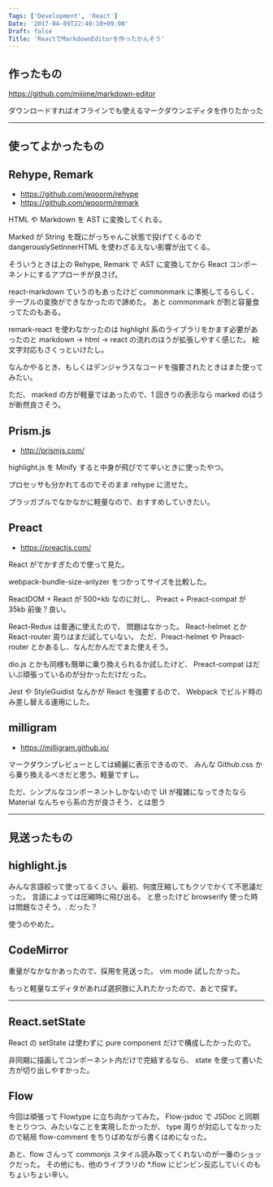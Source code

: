 ```yaml
---
Tags: ['Development', 'React']
Date: '2017-04-09T22:40:10+09:00'
Draft: false
Title: 'ReactでMarkdownEditorを作ったかんそう'
---
```


## 作ったもの

https://github.com/mijime/markdown-editor

ダウンロードすればオフラインでも使えるマークダウンエディタを作りたかった

---

## 使ってよかったもの

## Rehype, Remark

- https://github.com/wooorm/rehype
- https://github.com/wooorm/remark

HTML や Markdown を AST に変換してくれる。

Marked が String を既にがっちゃんこ状態で投げてくるので
dangerouslySetInnerHTML を使わざるえない影響が出てくる。

そういうときは上の Rehype, Remark で AST に変換してから React コンポーネントにするアプローチが良さげ。

react-markdown ていうのもあったけど commonmark に準拠してるらしく、テーブルの変換ができなかったので諦めた。
あと commonmark が割と容量食ってたのもある。

remark-react を使わなかったのは highlight 系のライブラリをかます必要があったのと
markdown -> html -> react の流れのほうが拡張しやすく感じた。
絵文字対応もさくっといけたし。

なんかやるとき、もしくはデンジャラスなコードを強要されたときはまた使ってみたい。

ただ、 marked の方が軽量ではあったので、1 回きりの表示なら marked のほうが断然良さそう。

## Prism.js

- http://prismjs.com/

highlight.js を Minify すると中身が飛びでて辛いときに使ったやつ。

プロセッサも分かれてるのでそのまま rehype に流せた。

プラッガブルでなかなかに軽量なので、おすすめしていきたい。

## Preact

- https://preactjs.com/

React がでかすぎたので使って見た。

webpack-bundle-size-anlyzer をつかってサイズを比較した。

ReactDOM + React が 500+kb なのに対し、 Preact + Preact-compat が 35kb 前後？良い。

React-Redux は普通に使えたので、 問題はなかった。 React-helmet とか React-router 周りはまだ試していない。
ただ、Preact-helmet や Preact-router とかあるし、なんだかんだでまた使えそう。

dio.js とかも同様も簡単に乗り換えられるか試したけど、 Preact-compat はだいぶ頑張っているのが分かっただけだった。

Jest や StyleGuidist なんかが React を強要するので、 Webpack でビルド時のみ差し替える運用にした。

## milligram

- https://milligram.github.io/

マークダウンプレビューとしては綺麗に表示できるので、
みんな Github.css から乗り換えるべきだと思う。軽量ですし。

ただ、シンプルなコンポーネントしかないので
UI が複雑になってきたなら Material なんちゃら系の方が良さそう、とは思う

---

## 見送ったもの

## highlight.js

みんな言語絞って使ってるくさい。最初、何度圧縮してもクソでかくて不思議だった。
言語によっては圧縮時に飛び出る。 と思ったけど browserify 使った時は問題なさそう。. だった？

使うのやめた。

## CodeMirror

重量がなかなかあったので、採用を見送った。 vim mode 試したかった。

もっと軽量なエディタがあれば選択肢に入れたかったので、あとで探す。

---

## React.setState

React の setState は使わずに pure component だけで構成したかったので。

非同期に描画してコンポーネント内だけで完結するなら、 state を使って書いた方が切り出しやすかった。

## Flow

今回は頑張って Flowtype に立ち向かってみた。 Flow-jsdoc で JSDoc と同期をとりつつ、みたいなことを実現したかったが、
type 周りが対応してなかったので結局 flow-comment をちりばめながら書くはめになった。

あと、flow さんって commonjs スタイル読み取ってくれないのが一番のショックだった。
その他にも、他のライブラリの \*.flow にビンビン反応していくのもちょいちょい辛い。
